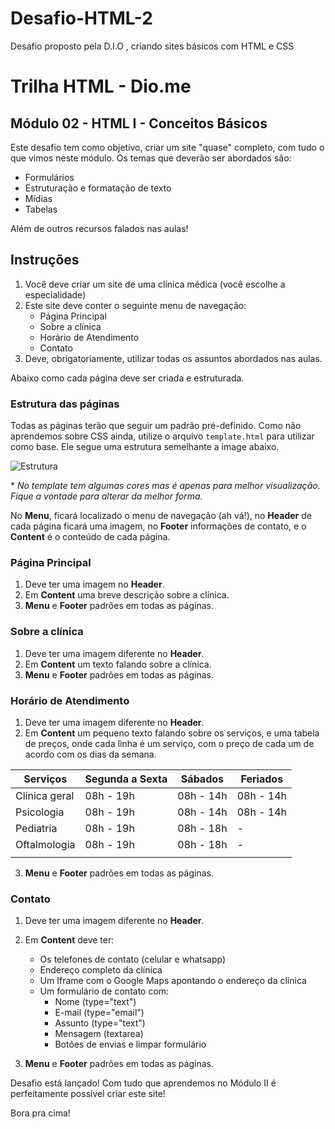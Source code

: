 # Desafio-HTML-2
Desafio proposto pela D.I.O , criando sites básicos com HTML e CSS

# Trilha HTML - Dio.me
## Módulo 02 - HTML I - Conceitos Básicos

Este desafio tem como objetivo, criar um site "quase" completo, com tudo o que vimos neste módulo. Os temas que deverão ser abordados são:
- Formulários
- Estruturação e formatação de texto
- Mídias
- Tabelas

Além de outros recursos falados nas aulas!

## Instruções
1. Você deve criar um site de uma clínica médica (você escolhe a especialidade)
2. Este site deve conter o seguinte menu de navegação:
    - Página Principal
    - Sobre a clínica
    - Horário de Atendimento
    - Contato
3. Deve, obrigatoriamente, utilizar todas os assuntos abordados nas aulas.

Abaixo como cada página deve ser criada e estruturada.

### Estrutura das páginas

Todas as páginas terão que seguir um padrão pré-definido. Como não aprendemos sobre CSS ainda, utilize o arquivo `template.html` para utilizar como base. Ele segue uma estrutura semelhante a image abaixo.

![Estrutura](https://i.stack.imgur.com/9jI6f.gif)

\* _No template tem algumas cores mas é apenas para melhor visualização. Fique a vontade para alterar da melhor forma._

No **Menu**, ficará localizado o menu de navegação (ah vá!), no **Header** de cada página ficará uma imagem, no **Footer** informações de contato, e o **Content** é o conteúdo de cada página.
### Página Principal
1. Deve ter uma imagem no **Header**.
2. Em **Content** uma breve descrição sobre a clínica.
3. **Menu** e **Footer** padrões em todas as páginas.

### Sobre a clínica
1. Deve ter uma imagem diferente no **Header**.
2. Em **Content** um texto falando sobre a clínica.
3. **Menu** e **Footer** padrões em todas as páginas.

### Horário de Atendimento
1. Deve ter uma imagem diferente no **Header**.
2. Em **Content** um pequeno texto falando sobre os serviços, e uma tabela de preços, onde cada linha é um serviço, com o preço de cada um de acordo com os dias da semana.

|Serviços |Segunda a Sexta | Sábados | Feriados |
|---|---|---|---|
|Clínica geral | 08h - 19h  | 08h - 14h | 08h - 14h  |
|Psicologia | 08h - 19h  | 08h - 14h | 08h - 14h  |
|Pediatria | 08h - 19h  | 08h - 18h | - |
|Oftalmologia | 08h - 19h  | 08h - 18h | - |
|||||

3. **Menu** e **Footer** padrões em todas as páginas.


### Contato
1. Deve ter uma imagem diferente no **Header**.
2. Em **Content** deve ter:
    - Os telefones de contato (celular e whatsapp)
    - Endereço completo da clínica
    - Um Iframe com o Google Maps apontando o endereço da clínica
    - Um formulário de contato com:
        - Nome (type="text")
        - E-mail (type="email")
        - Assunto (type="text")
        - Mensagem (textarea)
        - Botões de envias e limpar formulário

3. **Menu** e **Footer** padrões em todas as páginas.

Desafio está lançado! Com tudo que aprendemos no Módulo II é perfeitamente possível criar este site! 

Bora pra cima!
